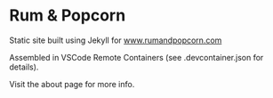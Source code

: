 # Rum & Popcorn

Static site built using Jekyll for www.rumandpopcorn.com

Assembled in VSCode Remote Containers (see .devcontainer.json for details).

Visit the about page for more info.
